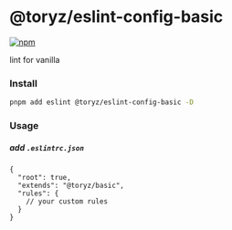 # @toryz/eslint-config-basic

[![npm](https://img.shields.io/npm/v/@toryz/eslint-config-basic?color=1dd1a1&label=)](https://npmjs.com/package/@toryz/eslint-config-basic)

lint for vanilla

### Install

```bash
pnpm add eslint @toryz/eslint-config-basic -D
```

### Usage

##### add `.eslintrc.json`
```jsonc
{
  "root": true,
  "extends": "@toryz/basic",
  "rules": {
    // your custom rules
  }
}
```